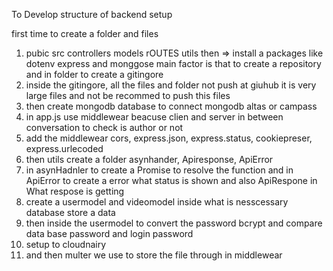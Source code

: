 To Develop structure of backend setup

first time to create a folder and files

1. pubic src controllers models rOUTES utils then => install a packages like dotenv express and monggose
   main factor is that to create a repository and in folder to create a gitingore
2. inside the gitingore, all the files and folder not push at giuhub it is very large files and not be recommed to push this files
3. then create mongodb database to connect mongodb altas or campass
4. in app.js use middlewear beacuse clien and server in between conversation to check is author or not
5. add the middlewear cors, express.json, express.status, cookiepreser, express.urlecoded
6. then utils create a folder asynhander, Apiresponse, ApiError
7. in asynHadnler to create a Promise to resolve the function and in ApiError to create a error what status is shown and also ApiRespone in What respose is getting
8. create a usermodel and videomodel inside what is nesscessary database store a data
9. then inside the usermodel to convert the password bcrypt and compare data base password and login password
10. setup to cloudnairy
11. and then multer we use to store the file through in middlewear
